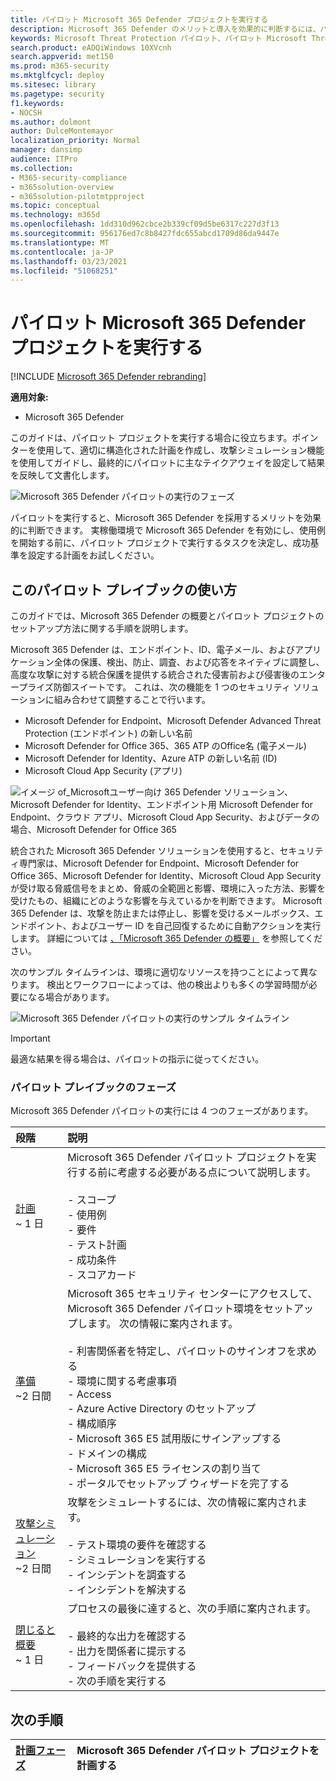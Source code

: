 ```yaml
---
title: パイロット Microsoft 365 Defender プロジェクトを実行する
description: Microsoft 365 Defender のメリットと導入を効果的に判断するには、パイロット Microsoft 365 Defender プロジェクトを実稼働環境で実行します。
keywords: Microsoft Threat Protection パイロット、パイロット Microsoft Threat Protection プロジェクトの実行、実稼働での Microsoft Threat Protection の評価、Microsoft Threat Protection パイロット プロジェクト、サイバーセキュリティ、高度な永続的脅威、エンタープライズ セキュリティ、デバイス、ID、ユーザー、データ、アプリケーション、インシデント、自動調査と修復、高度な狩猟
search.product: eADQiWindows 10XVcnh
search.appverid: met150
ms.prod: m365-security
ms.mktglfcycl: deploy
ms.sitesec: library
ms.pagetype: security
f1.keywords:
- NOCSH
ms.author: dolmont
author: DulceMontemayor
localization_priority: Normal
manager: dansimp
audience: ITPro
ms.collection:
- M365-security-compliance
- m365solution-overview
- m365solution-pilotmtpproject
ms.topic: conceptual
ms.technology: m365d
ms.openlocfilehash: 1dd310d962cbce2b339cf09d5be6317c227d3f13
ms.sourcegitcommit: 956176ed7c8b8427fdc655abcd1709d86da9447e
ms.translationtype: MT
ms.contentlocale: ja-JP
ms.lasthandoff: 03/23/2021
ms.locfileid: "51068251"
---
```

# <a name="run-your-pilot-microsoft-365-defender-project"></a>パイロット Microsoft 365 Defender プロジェクトを実行する 

[!INCLUDE [Microsoft 365 Defender rebranding](../includes/microsoft-defender.md)]


**適用対象:**
- Microsoft 365 Defender


このガイドは、パイロット プロジェクトを実行する場合に役立ちます。ポインターを使用して、適切に構造化された計画を作成し、攻撃シミュレーション機能を使用してガイドし、最終的にパイロットに主なテイクアウェイを設定して結果を反映して文書化します。

![Microsoft 365 Defender パイロットの実行のフェーズ](../../media/pilotphases.png)


パイロットを実行すると、Microsoft 365 Defender を採用するメリットを効果的に判断できます。 実稼働環境で Microsoft 365 Defender を有効にし、使用例を開始する前に、パイロット プロジェクトで実行するタスクを決定し、成功基準を設定する計画をお試しください。 


## <a name="how-to-use-this-pilot-playbook"></a>このパイロット プレイブックの使い方

このガイドでは、Microsoft 365 Defender の概要とパイロット プロジェクトのセットアップ方法に関する手順を説明します。 

Microsoft 365 Defender は、エンドポイント、ID、電子メール、およびアプリケーション全体の保護、検出、防止、調査、および応答をネイティブに調整し、高度な攻撃に対する統合保護を提供する統合された侵害前および侵害後のエンタープライズ防御スイートです。 これは、次の機能を 1 つのセキュリティ ソリューションに組み合わせて調整することで行います。
  - Microsoft Defender for Endpoint、Microsoft Defender Advanced Threat Protection (エンドポイント) の新しい名前
  - Microsoft Defender for Office 365、365 ATP のOffice名 (電子メール) 
  - Microsoft Defender for Identity、Azure ATP の新しい名前 (ID) 
  - Microsoft Cloud App Security (アプリ)

![イメージ of_Microsoftユーザー向け 365 Defender ソリューション、Microsoft Defender for Identity、エンドポイント用 Microsoft Defender for Endpoint、クラウド アプリ、Microsoft Cloud App Security、およびデータの場合、Microsoft Defender for Office 365](../../media/mtp/m365pillars.png)

統合された Microsoft 365 Defender ソリューションを使用すると、セキュリティ専門家は、Microsoft Defender for Endpoint、Microsoft Defender for Office 365、Microsoft Defender for Identity、Microsoft Cloud App Security が受け取る脅威信号をまとめ、脅威の全範囲と影響、環境に入った方法、影響を受けたもの、組織にどのような影響を与えているかを判断できます。 Microsoft 365 Defender は、攻撃を防止または停止し、影響を受けるメールボックス、エンドポイント、およびユーザー ID を自己回復するために自動アクションを実行します。 詳細については [、「Microsoft 365 Defender の概要」](microsoft-365-defender.md) を参照してください。



次のサンプル タイムラインは、環境に適切なリソースを持つことによって異なります。 検出とワークフローによっては、他の検出よりも多くの学習時間が必要になる場合があります。

![Microsoft 365 Defender パイロットの実行のサンプル タイムライン](../../media/phase-diagrams/pilot-phases.png)

>[!IMPORTANT]
>最適な結果を得る場合は、パイロットの指示に従ってください。


### <a name="pilot-playbook-phases"></a>パイロット プレイブックのフェーズ 

Microsoft 365 Defender パイロットの実行には 4 つのフェーズがあります。

|段階 | 説明 | 
|:-------|:-----|
| [計画](m365d-pilot-plan.md)<br> ~ 1 日| Microsoft 365 Defender パイロット プロジェクトを実行する前に考慮する必要がある点について説明します。 <br><br>- スコープ <br> - 使用例 <br>- 要件 <br>- テスト計画 <br> - 成功条件 <br> - スコアカード 
| [準備](m365d-evaluation.md) <br>~2 日間|  Microsoft 365 セキュリティ センターにアクセスして、Microsoft 365 Defender パイロット環境をセットアップします。 次の情報に案内されます。<br><br>- 利害関係者を特定し、パイロットのサインオフを求める <br> - 環境に関する考慮事項 <br>- Access <br>- Azure Active Directory のセットアップ <br> - 構成順序 <br> - Microsoft 365 E5 試用版にサインアップする <br> - ドメインの構成 <br>- Microsoft 365 E5 ライセンスの割り当て <br> - ポータルでセットアップ ウィザードを完了する|
| [攻撃シミュレーション](m365d-pilot-simulate.md) <br>~2 日間| 攻撃をシミュレートするには、次の情報に案内されます。<br><br>- テスト環境の要件を確認する <br>- シミュレーションを実行する <br>- インシデントを調査する <br>- インシデントを解決する 
| [閉じると概要](m365d-pilot-close.md) <br>~ 1 日| プロセスの最後に達すると、次の手順に案内されます。<br><br>- 最終的な出力を確認する<br>- 出力を関係者に提示する <br>- フィードバックを提供する <br>- 次の手順を実行する 

## <a name="next-step"></a>次の手順
|[計画フェーズ](m365d-pilot-plan.md) | Microsoft 365 Defender パイロット プロジェクトを計画する 
|:-------|:-----|
